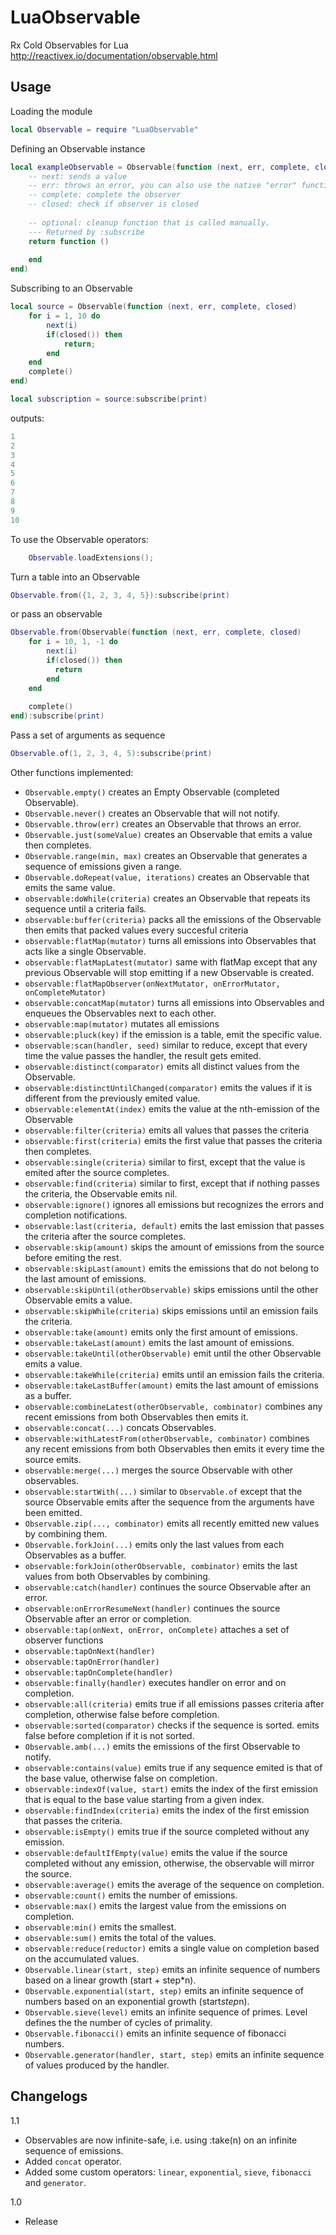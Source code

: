 # LuaObservable
Rx Cold Observables for Lua
http://reactivex.io/documentation/observable.html

## Usage
Loading the module
```lua
local Observable = require "LuaObservable"
```

Defining an Observable instance
```lua
local exampleObservable = Observable(function (next, err, complete, closed)
    -- next: sends a value
    -- err: throws an error, you can also use the native "error" function
    -- complete: complete the observer
    -- closed: check if observer is closed
    
    -- optional: cleanup function that is called manually. 
    --- Returned by :subscribe
    return function ()
        
    end
end)
```
Subscribing to an Observable
```lua
local source = Observable(function (next, err, complete, closed)
    for i = 1, 10 do 
        next(i)
        if(closed()) then
            return;
        end
    end
    complete()
end)

local subscription = source:subscribe(print)
```
outputs:
```lua
1
2
3
4
5
6
7
8
9
10
```

To use the Observable operators:
```lua
    Observable.loadExtensions();
```

Turn a table into an Observable
```lua
Observable.from({1, 2, 3, 4, 5}):subscribe(print)
```

or pass an observable
```lua
Observable.from(Observable(function (next, err, complete, closed)
    for i = 10, 1, -1 do
        next(i)
        if(closed()) then
          return
        end
    end
    
    complete()
end):subscribe(print)
```

Pass a set of arguments as sequence
```lua
Observable.of(1, 2, 3, 4, 5):subscribe(print)
```

Other functions implemented:
  * ```Observable.empty()``` creates an Empty Observable (completed Observable).
  * ```Observable.never()``` creates an Observable that will not notify.
  * ```Observable.throw(err)``` creates an Observable that throws an error.
  * ```Observable.just(someValue)``` creates an Observable that emits a value then completes.
  * ```Observable.range(min, max)``` creates an Observable that generates a sequence of emissions given a range.
  * ```Observable.doRepeat(value, iterations)``` creates an Observable that emits the same value.
  * ```observable:doWhile(criteria)``` creates an Observable that repeats its sequence until a criteria fails.
  * ```observable:buffer(criteria)``` packs all the emissions of the Observable then emits that packed values every succesful criteria
  * ```observable:flatMap(mutator)``` turns all emissions into Observables that acts like a single Observable.
  * ```observable:flatMapLatest(mutator)``` same with flatMap except that any previous Observable will stop emitting if a new Observable is created.
  * ```observable:flatMapObserver(onNextMutator, onErrorMutator, onCompleteMutator)```
  * ```observable:concatMap(mutator)``` turns all emissions into Observables and enqueues the Observables next to each other.
  * ```observable:map(mutator)``` mutates all emissions
  * ```observable:pluck(key)``` if the emission is a table, emit the specific value.
  * ```observable:scan(handler, seed)``` similar to reduce, except that every time the value passes the handler, the result gets emited.
  * ```observable:distinct(comparator)``` emits all distinct values from the Observable.
  * ```observable:distinctUntilChanged(comparator)``` emits the values if it is different from the previously emited value.
  * ```observable:elementAt(index)``` emits the value at the nth-emission of the Observable
  * ```observable:filter(criteria)``` emits all values that passes the criteria
  * ```observable:first(criteria)``` emits the first value that passes the criteria then completes.
  * ```observable:single(criteria)``` similar to first, except that the value is emited after the source completes.
  * ```observable:find(criteria)``` similar to first, except that if nothing passes the criteria, the Observable emits nil.
  * ```observable:ignore()``` ignores all emissions but recognizes the errors and completion notifications.
  * ```observable:last(criteria, default)``` emits the last emission that passes the criteria after the source completes.
  * ```observable:skip(amount)``` skips the amount of emissions from the source before emiting the rest.
  * ```observable:skipLast(amount)``` emits the emissions that do not belong to the last amount of emissions.
  * ```observable:skipUntil(otherObservable)``` skips emissions until the other Observable emits a value.
  * ```observable:skipWhile(criteria)``` skips emissions until an emission fails the criteria.
  * ```observable:take(amount)``` emits only the first amount of emissions.
  * ```observable:takeLast(amount)``` emits the last amount of emissions.
  * ```observable:takeUntil(otherObservable)``` emit until the other Observable emits a value.
  * ```observable:takeWhile(criteria)``` emits until an emission fails the criteria.
  * ```observable:takeLastBuffer(amount)``` emits the last amount of emissions as a buffer.
  * ```observable:combineLatest(otherObservable, combinator)``` combines any recent emissions from both Observables then emits it.
  * ```observable:concat(...)``` concats Observables.
  * ```observable:withLatestFrom(otherObservable, combinator)``` combines any recent emissions from both Observables then emits it every time the source emits.
  * ```observable:merge(...)``` merges the source Observable with other observables.
  * ```observable:startWith(...)``` similar to ```Observable.of``` except that the source Observable emits after the sequence from the arguments have been emitted.
  * ```Observable.zip(..., combinator)``` emits all recently emitted new values by combining them.
  * ```Observable.forkJoin(...)``` emits only the last values from each Observables as a buffer.
  * ```observable:forkJoin(otherObservable, combinator)``` emits the last values from both Observables by combining.
  * ```observable:catch(handler)``` continues the source Observable after an error.
  * ```observable:onErrorResumeNext(handler)``` continues the source Observable after an error or completion.
  * ```observable:tap(onNext, onError, onComplete)``` attaches a set of observer functions
  * ```observable:tapOnNext(handler)```
  * ```observable:tapOnError(handler)```
  * ```observable:tapOnComplete(handler)```
  * ```observable:finally(handler)``` executes handler on error and on completion.
  * ```observable:all(criteria)``` emits true if all emissions passes criteria after completion, otherwise false before completion.
  * ```observable:sorted(comparator)``` checks if the sequence is sorted. emits false before completion if it is not sorted.
  * ```Observable.amb(...)``` emits the emissions of the first Observable to notify.
  * ```observable:contains(value)``` emits true if any sequence emited is that of the base value, otherwise false on completion.
  * ```observable:indexOf(value, start)``` emits the index of the first emission that is equal to the base value starting from a given index.
  * ```observable:findIndex(criteria)``` emits the index of the first emission that passes the criteria.
  * ```observable:isEmpty()``` emits true if the source completed without any emission.
  * ```observable:defaultIfEmpty(value)``` emits the value if the source completed without any emission, otherwise, the observable will mirror the source.
  * ```observable:average()``` emits the average of the sequence on completion.
  * ```observable:count()``` emits the number of emissions.
  * ```observable:max()``` emits the largest value from the emissions on completion.
  * ```observable:min()``` emits the smallest.
  * ```observable:sum()``` emits the total of the values.
  * ```observable:reduce(reductor)``` emits a single value on completion based on the accumulated values.
  * ```Observable.linear(start, step)``` emits an infinite sequence of numbers based on a linear growth (start + step*n).
  * ```Observable.exponential(start, step)``` emits an infinite sequence of numbers based on an exponential growth (start*step*n).
  * ```Observable.sieve(level)``` emits an infinite sequence of primes. Level defines the the number of cycles of primality.
  * ```Observable.fibonacci()``` emits an infinite sequence of fibonacci numbers.
  * ```Observable.generator(handler, start, step)``` emits an infinite sequence of values produced by the handler.
  
## Changelogs
1.1
  * Observables are now infinite-safe, i.e. using :take(n) on an infinite sequence of emissions.
  * Added ```concat``` operator.
  * Added some custom operators: ```linear```, ```exponential```, ```sieve```, ```fibonacci``` and ```generator```.
  
1.0
  * Release
